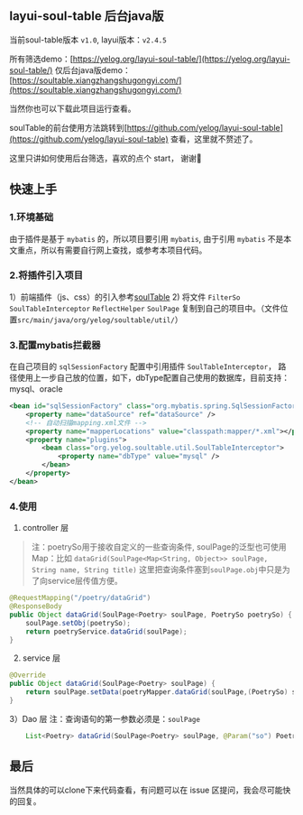 ## layui-soul-table 后台java版
当前soul-table版本 `v1.0`, layui版本：`v2.4.5`

所有筛选demo：[https://yelog.org/layui-soul-table/](https://yelog.org/layui-soul-table/)
仅后台java版demo：[https://soultable.xiangzhangshugongyi.com/](https://soultable.xiangzhangshugongyi.com/)

当然你也可以下载此项目运行查看。

soulTable的前台使用方法跳转到[https://github.com/yelog/layui-soul-table](https://github.com/yelog/layui-soul-table) 查看，这里就不赘述了。

这里只讲如何使用后台筛选，喜欢的点个 start， 谢谢🙏

## 快速上手
### 1.环境基础
由于插件是基于 `mybatis` 的，所以项目要引用 `mybatis`, 由于引用 `mybatis` 不是本文重点，所以有需要自行网上查找，或参考本项目代码。

### 2.将插件引入项目
1）前端插件（js、css）的引入参考[soulTable](https://github.com/yelog/layui-soul-table)
2) 将文件 `FilterSo` `SoulTableInterceptor` `ReflectHelper` `SoulPage` 复制到自己的项目中。（文件位置`src/main/java/org/yelog/soultable/util/`）

### 3.配置mybatis拦截器
在自己项目的 `sqlSessionFactory` 配置中引用插件 `SoulTableInterceptor`， 
路径使用上一步自己放的位置，如下，dbType配置自己使用的数据库，目前支持：mysql、oracle
```xml
<bean id="sqlSessionFactory" class="org.mybatis.spring.SqlSessionFactoryBean">  
    <property name="dataSource" ref="dataSource" />  
    <!-- 自动扫描mapping.xml文件 -->  
    <property name="mapperLocations" value="classpath:mapper/*.xml"></property>
    <property name="plugins">
        <bean class="org.yelog.soultable.util.SoulTableInterceptor"> 
            <property name="dbType" value="mysql" />
        </bean>
    </property>
</bean>
```
### 4.使用
1) controller 层
>注：poetrySo用于接收自定义的一些查询条件, soulPage的泛型也可使用Map：比如 `dataGrid(SoulPage<Map<String, Object>> soulPage, String name, String title)`
这里把查询条件塞到`soulPage.obj`中只是为了向service层传值方便。

```java
@RequestMapping("/poetry/dataGrid")
@ResponseBody
public Object dataGrid(SoulPage<Poetry> soulPage, PoetrySo poetrySo) {
    soulPage.setObj(poetrySo);
    return poetryService.dataGrid(soulPage);
}
```
2) service 层
```java
@Override
public Object dataGrid(SoulPage<Poetry> soulPage) {
    return soulPage.setData(poetryMapper.dataGrid(soulPage,(PoetrySo) soulPage.getObj()));
}
```
3）Dao 层
注：查询语句的第一参数必须是：`soulPage`
```java
    List<Poetry> dataGrid(SoulPage<Poetry> soulPage, @Param("so") PoetrySo poetrySo);
```

## 最后

当然具体的可以clone下来代码查看，有问题可以在 issue 区提问，我会尽可能快的回复。


